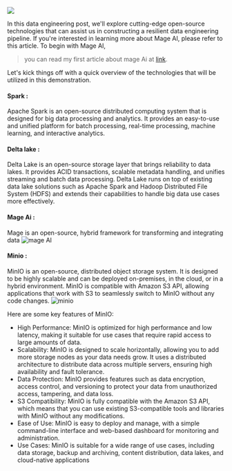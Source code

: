 ![](https://cdn-images-1.medium.com/max/1200/1*FO9f5aVy0mb5VYJwxrv3YQ.png)

In this data engineering post, we'll explore cutting-edge open-source technologies that can assist us in constructing a resilient data engineering pipeline. If you're interested in learning more about Mage AI, please refer to this article. To begin with Mage AI,

> you can read my first article about mage Ai at [link](https://medium.com/towardsdev/etl-mage-the-airflow-replacement-06f46c567248).

Let's kick things off with a quick overview of the technologies that will be utilized in this demonstration.

#### Spark :
Apache Spark is an open-source distributed computing system that is designed for big data processing and analytics. It provides an easy-to-use and unified platform for batch processing, real-time processing, machine learning, and interactive analytics.
#### Delta lake :
Delta Lake is an open-source storage layer that brings reliability to data lakes. It provides ACID transactions, scalable metadata handling, and unifies streaming and batch data processing. Delta Lake runs on top of existing data lake solutions such as Apache Spark and Hadoop Distributed File System (HDFS) and extends their capabilities to handle big data use cases more effectively.
#### Mage Ai :
Mage is an open-source, hybrid framework for transforming and integrating data
![mage AI](https://cdn-images-1.medium.com/max/800/0*GRwkLSdVPnAG75l5.png)

#### Minio :
MinIO is an open-source, distributed object storage system. It is designed to be highly scalable and can be deployed on-premises, in the cloud, or in a hybrid environment. MinIO is compatible with Amazon S3 API, allowing applications that work with S3 to seamlessly switch to MinIO without any code changes.
![minio](https://cdn-images-1.medium.com/max/800/1*kYzDDtmAonxGhmoEhnjz7g.png)

Here are some key features of MinIO:

- High Performance: MinIO is optimized for high performance and low latency, making it suitable for use cases that require rapid access to large amounts of data.
- Scalability: MinIO is designed to scale horizontally, allowing you to add more storage nodes as your data needs grow. It uses a distributed architecture to distribute data across multiple servers, ensuring high availability and fault tolerance.
- Data Protection: MinIO provides features such as data encryption, access control, and versioning to protect your data from unauthorized access, tampering, and data loss.
- S3 Compatibility: MinIO is fully compatible with the Amazon S3 API, which means that you can use existing S3-compatible tools and libraries with MinIO without any modifications.
- Ease of Use: MinIO is easy to deploy and manage, with a simple command-line interface and web-based dashboard for monitoring and administration.
- Use Cases: MinIO is suitable for a wide range of use cases, including data storage, backup and archiving, content distribution, data lakes, and cloud-native applications